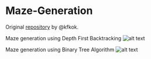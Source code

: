 # Maze-Generation
Original [repository](https://github.com/kfkok/Maze-Generation) by @kfkok.

Maze generation using Depth First Backtracking
![alt text](screenshot.PNG)

Maze generation using Binary Tree Algorithm
![alt text](bta.jpg)
